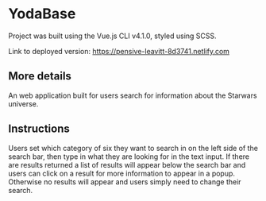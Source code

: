 # YodaBase

Project was built using the Vue.js CLI v4.1.0, styled using SCSS.

Link to deployed version: https://pensive-leavitt-8d3741.netlify.com

## More details

An web application built for users search for information about the Starwars universe. 

## Instructions

Users set which category of six they want to search in on the left side of the search bar, then type in what they are looking for in the text input. If there are results returned a list of results will appear below the search bar and users can click on a result for more information to appear in a popup. Otherwise no results will appear and users simply need to change their search. 

